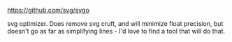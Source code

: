https://github.com/svg/svgo

svg optimizer. Does remove svg cruft, and will minimize float precision, but doesn't go as far as simplifying lines - I'd love to find a tool that will do that.